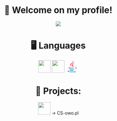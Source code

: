 <div align = "center">

# 👋 Welcome on my profile!

![](https://komarev.com/ghpvc/?username=your-github-username&color=blueviolet)

# 🖥️ Languages
<img src = "https://camo.githubusercontent.com/f06aea2585a5ebb7c97ff88c1e3ec42fe92502fbd897abe4bf2e56eb7039e1aa/68747470733a2f2f63646e2e69636f6e2d69636f6e732e636f6d2f69636f6e73322f3131322f504e472f3531322f707974686f6e5f31383839342e706e67" width = "40" height = "40"> <img src = "https://dreae.gallerycdn.vsassets.io/extensions/dreae/sourcepawn-vscode/0.1.4/1515276846898/Microsoft.VisualStudio.Services.Icons.Default" width = "40" height = "40"> <img src = "https://raw.githubusercontent.com/devicons/devicon/master/icons/java/java-original.svg" width = "40" height = "40">
  
# 👑 Projects:
<img src = "https://i.imgur.com/D3rcgIn.png" width = "40" height = "40"> -> CS-owo.pl
</div>
